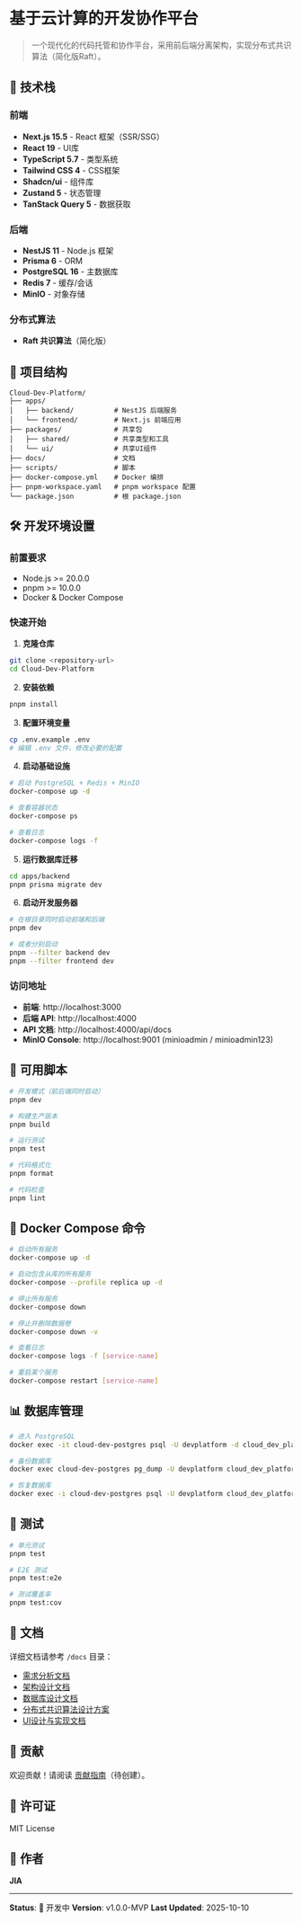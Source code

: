 # 基于云计算的开发协作平台

> 一个现代化的代码托管和协作平台，采用前后端分离架构，实现分布式共识算法（简化版Raft）。

## 🚀 技术栈

### 前端
- **Next.js 15.5** - React 框架（SSR/SSG）
- **React 19** - UI库
- **TypeScript 5.7** - 类型系统
- **Tailwind CSS 4** - CSS框架
- **Shadcn/ui** - 组件库
- **Zustand 5** - 状态管理
- **TanStack Query 5** - 数据获取

### 后端
- **NestJS 11** - Node.js 框架
- **Prisma 6** - ORM
- **PostgreSQL 16** - 主数据库
- **Redis 7** - 缓存/会话
- **MinIO** - 对象存储

### 分布式算法
- **Raft 共识算法**（简化版）

## 📁 项目结构

```
Cloud-Dev-Platform/
├── apps/
│   ├── backend/          # NestJS 后端服务
│   └── frontend/         # Next.js 前端应用
├── packages/             # 共享包
│   ├── shared/           # 共享类型和工具
│   └── ui/               # 共享UI组件
├── docs/                 # 文档
├── scripts/              # 脚本
├── docker-compose.yml    # Docker 编排
├── pnpm-workspace.yaml   # pnpm workspace 配置
└── package.json          # 根 package.json
```

## 🛠️ 开发环境设置

### 前置要求

- Node.js >= 20.0.0
- pnpm >= 10.0.0
- Docker & Docker Compose

### 快速开始

1. **克隆仓库**
```bash
git clone <repository-url>
cd Cloud-Dev-Platform
```

2. **安装依赖**
```bash
pnpm install
```

3. **配置环境变量**
```bash
cp .env.example .env
# 编辑 .env 文件，修改必要的配置
```

4. **启动基础设施**
```bash
# 启动 PostgreSQL + Redis + MinIO
docker-compose up -d

# 查看容器状态
docker-compose ps

# 查看日志
docker-compose logs -f
```

5. **运行数据库迁移**
```bash
cd apps/backend
pnpm prisma migrate dev
```

6. **启动开发服务器**
```bash
# 在根目录同时启动前端和后端
pnpm dev

# 或者分别启动
pnpm --filter backend dev
pnpm --filter frontend dev
```

### 访问地址

- **前端**: http://localhost:3000
- **后端 API**: http://localhost:4000
- **API 文档**: http://localhost:4000/api/docs
- **MinIO Console**: http://localhost:9001 (minioadmin / minioadmin123)

## 📝 可用脚本

```bash
# 开发模式（前后端同时启动）
pnpm dev

# 构建生产版本
pnpm build

# 运行测试
pnpm test

# 代码格式化
pnpm format

# 代码检查
pnpm lint
```

## 🔧 Docker Compose 命令

```bash
# 启动所有服务
docker-compose up -d

# 启动包含从库的所有服务
docker-compose --profile replica up -d

# 停止所有服务
docker-compose down

# 停止并删除数据卷
docker-compose down -v

# 查看日志
docker-compose logs -f [service-name]

# 重启某个服务
docker-compose restart [service-name]
```

## 📊 数据库管理

```bash
# 进入 PostgreSQL
docker exec -it cloud-dev-postgres psql -U devplatform -d cloud_dev_platform

# 备份数据库
docker exec cloud-dev-postgres pg_dump -U devplatform cloud_dev_platform > backup.sql

# 恢复数据库
docker exec -i cloud-dev-postgres psql -U devplatform cloud_dev_platform < backup.sql
```

## 🧪 测试

```bash
# 单元测试
pnpm test

# E2E 测试
pnpm test:e2e

# 测试覆盖率
pnpm test:cov
```

## 📖 文档

详细文档请参考 `/docs` 目录：

- [需求分析文档](./docs/需求分析文档.md)
- [架构设计文档](./docs/架构设计文档.md)
- [数据库设计文档](./docs/数据库设计文档.md)
- [分布式共识算法设计方案](./docs/分布式共识算法设计方案.md)
- [UI设计与实现文档](./docs/UI设计与实现文档.md)

## 🤝 贡献

欢迎贡献！请阅读 [贡献指南](CONTRIBUTING.md)（待创建）。

## 📄 许可证

MIT License

## 👤 作者

**JIA**

---

**Status**: 🚧 开发中
**Version**: v1.0.0-MVP
**Last Updated**: 2025-10-10
